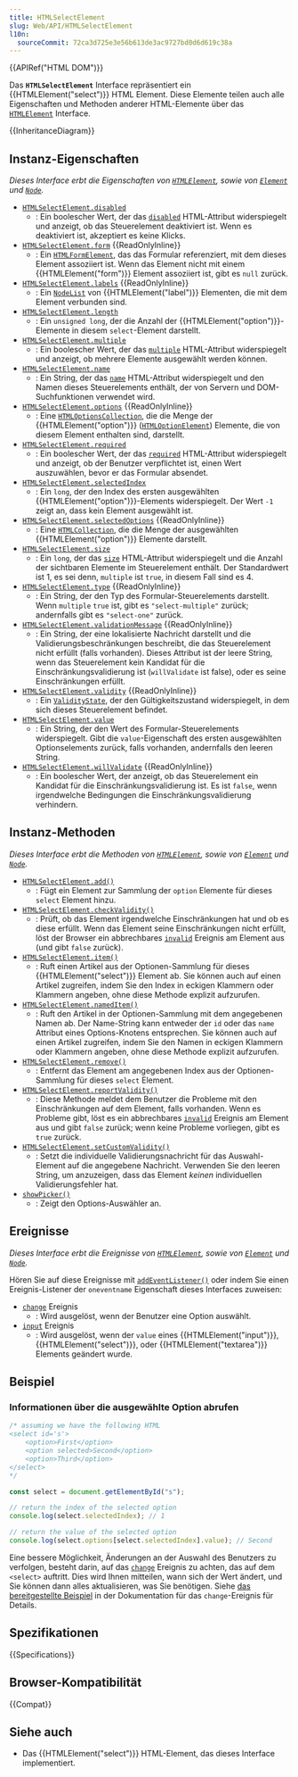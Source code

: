 ```yaml
---
title: HTMLSelectElement
slug: Web/API/HTMLSelectElement
l10n:
  sourceCommit: 72ca3d725e3e56b613de3ac9727bd0d6d619c38a
---
```


{{APIRef("HTML DOM")}}

Das **`HTMLSelectElement`** Interface repräsentiert ein {{HTMLElement("select")}} HTML Element. Diese Elemente teilen auch alle Eigenschaften und Methoden anderer HTML-Elemente über das [`HTMLElement`](/de/docs/Web/API/HTMLElement) Interface.

{{InheritanceDiagram}}

## Instanz-Eigenschaften

_Dieses Interface erbt die Eigenschaften von [`HTMLElement`](/de/docs/Web/API/HTMLElement), sowie von [`Element`](/de/docs/Web/API/Element) und [`Node`](/de/docs/Web/API/Node)._

- [`HTMLSelectElement.disabled`](/de/docs/Web/API/HTMLSelectElement/disabled)
  - : Ein boolescher Wert, der das [`disabled`](/de/docs/Web/HTML/Element/select#disabled) HTML-Attribut widerspiegelt und anzeigt, ob das Steuerelement deaktiviert ist. Wenn es deaktiviert ist, akzeptiert es keine Klicks.
- [`HTMLSelectElement.form`](/de/docs/Web/API/HTMLSelectElement/form) {{ReadOnlyInline}}
  - : Ein [`HTMLFormElement`](/de/docs/Web/API/HTMLFormElement), das das Formular referenziert, mit dem dieses Element assoziiert ist. Wenn das Element nicht mit einem {{HTMLElement("form")}} Element assoziiert ist, gibt es `null` zurück.
- [`HTMLSelectElement.labels`](/de/docs/Web/API/HTMLSelectElement/labels) {{ReadOnlyInline}}
  - : Ein [`NodeList`](/de/docs/Web/API/NodeList) von {{HTMLElement("label")}} Elementen, die mit dem Element verbunden sind.
- [`HTMLSelectElement.length`](/de/docs/Web/API/HTMLSelectElement/length)
  - : Ein `unsigned long`, der die Anzahl der {{HTMLElement("option")}}-Elemente in diesem `select`-Element darstellt.
- [`HTMLSelectElement.multiple`](/de/docs/Web/API/HTMLSelectElement/multiple)
  - : Ein boolescher Wert, der das [`multiple`](/de/docs/Web/HTML/Element/select#multiple) HTML-Attribut widerspiegelt und anzeigt, ob mehrere Elemente ausgewählt werden können.
- [`HTMLSelectElement.name`](/de/docs/Web/API/HTMLSelectElement/name)
  - : Ein String, der das [`name`](/de/docs/Web/HTML/Element/select#name) HTML-Attribut widerspiegelt und den Namen dieses Steuerelements enthält, der von Servern und DOM-Suchfunktionen verwendet wird.
- [`HTMLSelectElement.options`](/de/docs/Web/API/HTMLSelectElement/options) {{ReadOnlyInline}}
  - : Eine [`HTMLOptionsCollection`](/de/docs/Web/API/HTMLOptionsCollection), die die Menge der {{HTMLElement("option")}} ([`HTMLOptionElement`](/de/docs/Web/API/HTMLOptionElement)) Elemente, die von diesem Element enthalten sind, darstellt.
- [`HTMLSelectElement.required`](/de/docs/Web/API/HTMLSelectElement/required)
  - : Ein boolescher Wert, der das [`required`](/de/docs/Web/HTML/Element/select#required) HTML-Attribut widerspiegelt und anzeigt, ob der Benutzer verpflichtet ist, einen Wert auszuwählen, bevor er das Formular absendet.
- [`HTMLSelectElement.selectedIndex`](/de/docs/Web/API/HTMLSelectElement/selectedIndex)
  - : Ein `long`, der den Index des ersten ausgewählten {{HTMLElement("option")}}-Elements widerspiegelt. Der Wert `-1` zeigt an, dass kein Element ausgewählt ist.
- [`HTMLSelectElement.selectedOptions`](/de/docs/Web/API/HTMLSelectElement/selectedOptions) {{ReadOnlyInline}}
  - : Eine [`HTMLCollection`](/de/docs/Web/API/HTMLCollection), die die Menge der ausgewählten {{HTMLElement("option")}} Elemente darstellt.
- [`HTMLSelectElement.size`](/de/docs/Web/API/HTMLSelectElement/size)
  - : Ein `long`, der das [`size`](/de/docs/Web/HTML/Element/select#size) HTML-Attribut widerspiegelt und die Anzahl der sichtbaren Elemente im Steuerelement enthält. Der Standardwert ist 1, es sei denn, `multiple` ist `true`, in diesem Fall sind es 4.
- [`HTMLSelectElement.type`](/de/docs/Web/API/HTMLSelectElement/type) {{ReadOnlyInline}}
  - : Ein String, der den Typ des Formular-Steuerelements darstellt. Wenn `multiple` `true` ist, gibt es `"select-multiple"` zurück; andernfalls gibt es `"select-one"` zurück.
- [`HTMLSelectElement.validationMessage`](/de/docs/Web/API/HTMLSelectElement/validationMessage) {{ReadOnlyInline}}
  - : Ein String, der eine lokalisierte Nachricht darstellt und die Validierungsbeschränkungen beschreibt, die das Steuerelement nicht erfüllt (falls vorhanden). Dieses Attribut ist der leere String, wenn das Steuerelement kein Kandidat für die Einschränkungsvalidierung ist (`willValidate` ist false), oder es seine Einschränkungen erfüllt.
- [`HTMLSelectElement.validity`](/de/docs/Web/API/HTMLSelectElement/validity) {{ReadOnlyInline}}
  - : Ein [`ValidityState`](/de/docs/Web/API/ValidityState), der den Gültigkeitszustand widerspiegelt, in dem sich dieses Steuerelement befindet.
- [`HTMLSelectElement.value`](/de/docs/Web/API/HTMLSelectElement/value)
  - : Ein String, der den Wert des Formular-Steuerelements widerspiegelt. Gibt die `value`-Eigenschaft des ersten ausgewählten Optionselements zurück, falls vorhanden, andernfalls den leeren String.
- [`HTMLSelectElement.willValidate`](/de/docs/Web/API/HTMLSelectElement/willValidate) {{ReadOnlyInline}}
  - : Ein boolescher Wert, der anzeigt, ob das Steuerelement ein Kandidat für die Einschränkungsvalidierung ist. Es ist `false`, wenn irgendwelche Bedingungen die Einschränkungsvalidierung verhindern.

## Instanz-Methoden

_Dieses Interface erbt die Methoden von [`HTMLElement`](/de/docs/Web/API/HTMLElement), sowie von [`Element`](/de/docs/Web/API/Element) und [`Node`](/de/docs/Web/API/Node)._

- [`HTMLSelectElement.add()`](/de/docs/Web/API/HTMLSelectElement/add)
  - : Fügt ein Element zur Sammlung der `option` Elemente für dieses `select` Element hinzu.
- [`HTMLSelectElement.checkValidity()`](/de/docs/Web/API/HTMLSelectElement/checkValidity)
  - : Prüft, ob das Element irgendwelche Einschränkungen hat und ob es diese erfüllt. Wenn das Element seine Einschränkungen nicht erfüllt, löst der Browser ein abbrechbares [`invalid`](/de/docs/Web/API/HTMLInputElement/invalid_event) Ereignis am Element aus (und gibt `false` zurück).
- [`HTMLSelectElement.item()`](/de/docs/Web/API/HTMLSelectElement/item)
  - : Ruft einen Artikel aus der Optionen-Sammlung für dieses {{HTMLElement("select")}} Element ab. Sie können auch auf einen Artikel zugreifen, indem Sie den Index in eckigen Klammern oder Klammern angeben, ohne diese Methode explizit aufzurufen.
- [`HTMLSelectElement.namedItem()`](/de/docs/Web/API/HTMLSelectElement/namedItem)
  - : Ruft den Artikel in der Optionen-Sammlung mit dem angegebenen Namen ab. Der Name-String kann entweder der `id` oder das `name` Attribut eines Options-Knotens entsprechen. Sie können auch auf einen Artikel zugreifen, indem Sie den Namen in eckigen Klammern oder Klammern angeben, ohne diese Methode explizit aufzurufen.
- [`HTMLSelectElement.remove()`](/de/docs/Web/API/HTMLSelectElement/remove)
  - : Entfernt das Element am angegebenen Index aus der Optionen-Sammlung für dieses `select` Element.
- [`HTMLSelectElement.reportValidity()`](/de/docs/Web/API/HTMLSelectElement/reportValidity)
  - : Diese Methode meldet dem Benutzer die Probleme mit den Einschränkungen auf dem Element, falls vorhanden. Wenn es Probleme gibt, löst es ein abbrechbares [`invalid`](/de/docs/Web/API/HTMLInputElement/invalid_event) Ereignis am Element aus und gibt `false` zurück; wenn keine Probleme vorliegen, gibt es `true` zurück.
- [`HTMLSelectElement.setCustomValidity()`](/de/docs/Web/API/HTMLSelectElement/setCustomValidity)
  - : Setzt die individuelle Validierungsnachricht für das Auswahl-Element auf die angegebene Nachricht. Verwenden Sie den leeren String, um anzuzeigen, dass das Element _keinen_ individuellen Validierungsfehler hat.
- [`showPicker()`](/de/docs/Web/API/HTMLSelectElement/showPicker)
  - : Zeigt den Options-Auswähler an.

## Ereignisse

_Dieses Interface erbt die Ereignisse von [`HTMLElement`](/de/docs/Web/API/HTMLElement), sowie von [`Element`](/de/docs/Web/API/Element) und [`Node`](/de/docs/Web/API/Node)._

Hören Sie auf diese Ereignisse mit [`addEventListener()`](/de/docs/Web/API/EventTarget/addEventListener) oder indem Sie einen Ereignis-Listener der `oneventname` Eigenschaft dieses Interfaces zuweisen:

- [`change`](/de/docs/Web/API/HTMLElement/change_event) Ereignis
  - : Wird ausgelöst, wenn der Benutzer eine Option auswählt.
- [`input`](/de/docs/Web/API/Element/input_event) Ereignis
  - : Wird ausgelöst, wenn der `value` eines {{HTMLElement("input")}}, {{HTMLElement("select")}}, oder {{HTMLElement("textarea")}} Elements geändert wurde.

## Beispiel

### Informationen über die ausgewählte Option abrufen

```js
/* assuming we have the following HTML
<select id='s'>
    <option>First</option>
    <option selected>Second</option>
    <option>Third</option>
</select>
*/

const select = document.getElementById("s");

// return the index of the selected option
console.log(select.selectedIndex); // 1

// return the value of the selected option
console.log(select.options[select.selectedIndex].value); // Second
```

Eine bessere Möglichkeit, Änderungen an der Auswahl des Benutzers zu verfolgen, besteht darin, auf das [`change`](/de/docs/Web/API/HTMLElement/change_event) Ereignis zu achten, das auf dem `<select>` auftritt. Dies wird Ihnen mitteilen, wann sich der Wert ändert, und Sie können dann alles aktualisieren, was Sie benötigen. Siehe [das bereitgestellte Beispiel](/de/docs/Web/API/HTMLElement/change_event#select_element) in der Dokumentation für das `change`-Ereignis für Details.

## Spezifikationen

{{Specifications}}

## Browser-Kompatibilität

{{Compat}}

## Siehe auch

- Das {{HTMLElement("select")}} HTML-Element, das dieses Interface implementiert.
